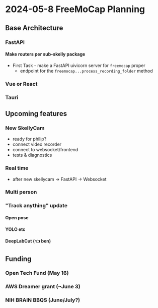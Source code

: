 # 2024-05-8 FreeMoCap Planning

## Base Architecture
### FastAPI
#### Make routers per sub-skelly package
- First Task - make a FastAPI uivicorn server for `freemocap` proper    
  - endpoint for the `freemocap...process_recording_folder` method 
### Vue or React
### Tauri 


## Upcoming features
### New SkellyCam 
- ready for philip?
- connect video recorder
- connect to websocket/frontend 
- tests & diagnostics

### Real time 
- after new skellycam -> FastAPI -> Websocket
### Multi person 
### "Track anything" update
#### Open pose
#### YOLO etc
#### DeepLabCut (👈 ben)


## Funding
### Open Tech Fund (May 16)
### AWS Dreamer grant (~June 3)
### NIH BRAIN BBQS (June/July?)


